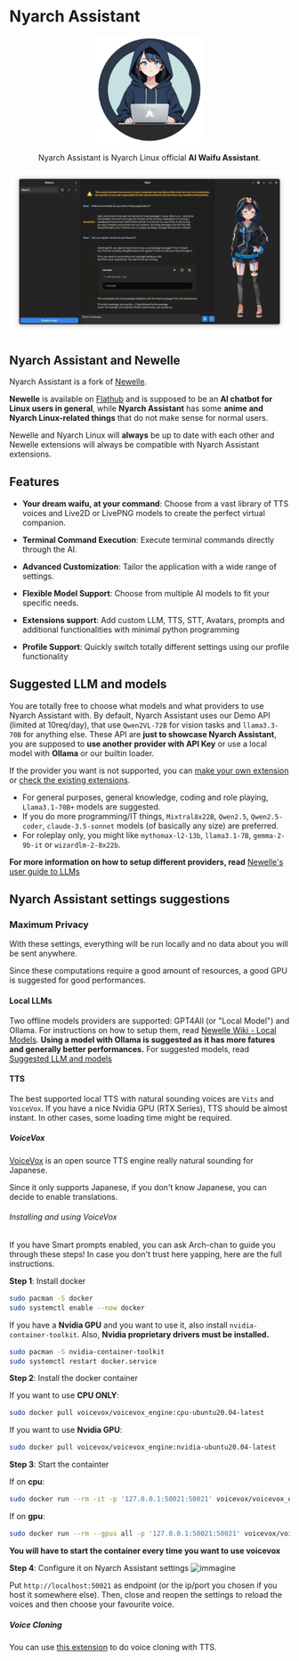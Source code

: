# Nyarch Assistant
<div style="text-align: center;">
<img src="https://raw.githubusercontent.com/NyarchLinux/NyarchAssistant/refs/heads/master/data/icons/hicolor/scalable/apps/moe.nyarchlinux.assistant.svg" alt="nyarchassistant" width="192" height="192"/>
</div>
<div style="text-align: center;">

Nyarch Assistant is Nyarch Linux official <b>AI Waifu Assistant</b>.
</div>

![screenshot](https://raw.githubusercontent.com/NyarchLinux/NyarchAssistant/refs/heads/master/screenshots/1b.png)

## Nyarch Assistant and Newelle

Nyarch Assistant is a fork of [Newelle](https://github.com/qwersyk/Newelle). 

**Newelle** is available on [Flathub](https://flathub.org/apps/io.github.qwersyk.Newelle) and is supposed to be an **AI chatbot for Linux users in general**, while **Nyarch Assistant** has some **anime and Nyarch Linux-related things** that do not make sense for normal users.

Newelle and Nyarch Linux will **always** be up to date with each other and Newelle extensions will always be compatible with Nyarch Assistant extensions.

## Features
- **Your dream waifu, at your command**: Choose from a vast library of TTS voices and Live2D or LivePNG models to create the perfect virtual companion.

- **Terminal Command Execution**: Execute terminal commands directly through the AI.

- **Advanced Customization**: Tailor the application with a wide range of settings.

- **Flexible Model Support**: Choose from multiple AI models to fit your specific needs.

- **Extensions support**: Add custom LLM, TTS, STT, Avatars, prompts and additional functionalities with minimal python programming

- **Profile Support**: Quickly switch totally different settings using our profile functionality

## Suggested LLM and models
You are totally free to choose what models and what providers to use Nyarch Assistant with.
By default, Nyarch Assistant uses our Demo API (limited at 10req/day), that use `Qwen2VL-72B` for vision tasks and `llama3.3-70B` for anything else. These API are **just to showcase Nyarch Assistant**, you are supposed to **use another provider with API Key** or use a local model with **Ollama** or our builtin loader. 

If the provider you want is not supported, you can [make your own extension](https://github.com/qwersyk/Newelle/wiki/Developing-extensions) or [check the existing extensions](https://github.com/qwersyk/Newelle/wiki/User-guide-to-Extensions#finding-extensions).

- For general purposes, general knowledge, coding and role playing, `Llama3.1-70B+` models are suggested.
- If you do more programming/IT things, `Mixtral8x22B`, `Qwen2.5`, `Qwen2.5-coder`, `claude-3.5-sonnet` models (of basically any size) are preferred.
- For roleplay only, you might like `mythomax-l2-13b`, `llama3.1-7B`, `gemma-2-9b-it` or `wizardlm-2-8x22b`.

**For more information on how to setup different providers, read** [Newelle's user guide to LLMs](https://github.com/qwersyk/Newelle/wiki/User-guide-to-the-available-LLMs)
## Nyarch Assistant settings suggestions
### Maximum Privacy
With these settings, everything will be run locally and no data about you will be sent anywhere.

Since these computations require a good amount of resources, a good GPU is suggested for good performances.
#### Local LLMs
Two offline models providers are supported: GPT4All (or "Local Model") and Ollama. For instructions on how to setup them, read [Newelle Wiki - Local Models](https://github.com/qwersyk/Newelle/wiki/User-guide-to-the-available-LLMs#local-models-1).
**Using a model with Ollama is suggested as it has more fatures and generally better performances.**
For suggested models, read [Suggested LLM and models](#suggested-llm-and-models)
#### TTS
The best supported local TTS with natural sounding voices are `Vits` and `VoiceVox`. If you have a nice Nvidia GPU (RTX Series), TTS should be almost instant. In other cases, some loading time might be required.
##### VoiceVox
[VoiceVox](https://voicevox.hiroshiba.jp/) is an open source TTS engine really natural sounding for Japanese. 

Since it only supports Japanese, if you don't know Japanese, you can decide to enable translations.
###### Installing and using VoiceVox
If you have Smart prompts enabled, you can ask Arch-chan to guide you through these steps! In case you don't trust here yapping, here are the full instructions.

**Step 1**: Install docker
```bash
sudo pacman -S docker
sudo systemctl enable --now docker
```

If you have a **Nvidia GPU** and you want to use it, also install `nvidia-container-toolkit`. Also, **Nvidia proprietary drivers must be installed.**
```bash
sudo pacman -S nvidia-container-toolkit
sudo systemctl restart docker.service
```
**Step 2**: Install the docker container

If you want to use **CPU ONLY**:
```bash
sudo docker pull voicevox/voicevox_engine:cpu-ubuntu20.04-latest
```

If you want to use **Nvidia GPU**:
```bash
sudo docker pull voicevox/voicevox_engine:nvidia-ubuntu20.04-latest
```
**Step 3**: Start the containter

If on **cpu**:
```bash
sudo docker run --rm -it -p '127.0.0.1:50021:50021' voicevox/voicevox_engine:cpu-ubuntu20.04-latest
```

If on **gpu**:
```bash
sudo docker run --rm --gpus all -p '127.0.0.1:50021:50021' voicevox/voicevox_engine:nvidia-ubuntu20.04-latest
```

**You will have to start the container every time you want to use voicevox**

**Step 4**: Configure it on Nyarch Assistant settings
![immagine](https://github.com/user-attachments/assets/426e73d7-b2ca-4f05-9674-fd43d06ff647)

Put `http://localhost:50021` as endpoint (or the ip/port you chosen if you host it somewhere else).
Then, close and reopen the settings to reload the voices and then choose your favourite voice.
##### Voice Cloning
You can use [this extension](https://github.com/FrancescoCaracciolo/Newelle-Voice-Cloning) to do voice cloning with TTS.
